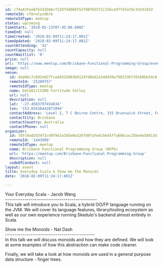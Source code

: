 ```yaml
---
id: c74a43fee8fb342bb6cf22874d9b8f52f88f65572c15bce97fd3af8c3424103d
remoteId: cfmrwlyxdbrb
remoteIdType: meetup
status: upcoming
timeStart: '2018-02-13T07:45:00.000Z'
timeEnd: null
timeCreated: '2018-02-09T11:24:17.001Z'
timeUpdated: '2018-02-09T11:24:17.001Z'
countAttending: '42'
countCapacity: null
countWaitlist: '0'
price: null
url: 'https://www.meetup.com/Brisbane-Functional-Programming-Group/events/244996226/'
image: null
venue:
  id: dad4bc7cb02e027fced4532083b0124fd8eb2a34dd58e7902336739168bb54c0
  remoteId: '25289757'
  remoteIdType: meetup
  name: Data61/CSIRO Fortitude Valley
  url: null
  description: null
  lat: '-27.4583797454834'
  lon: '153.03416442871094'
  contactAddress: 'Level 2, T C Beirne Centre, 315 Brunswick Street, Fortitude Valley 4006 QLD'
  contactCity: Brisbane
  contactCountry: Australia
  contactPhone: null
organizer:
  id: 78fc0ad2d34f3c49f9d1e105e0e326fd0fafedcb645ffa60bcac25be4e58913d
  remoteId: '1443989'
  remoteIdType: meetup
  name: Brisbane Functional Programming Group (BFPG)
  url: 'https://meetup.com/Brisbane-Functional-Programming-Group'
  description: null
  codeOfConduct: null
layout: event
title: Everyday Scala & Show me the Monoids
date: '2018-02-09T11:24:17.001Z'

---
```

<p>Your Everyday Scala - Jacob Wang<br/>-----------------------------------------------<br/>This talk will introduce you to Scala, a hybrid OO/FP language running on the JVM. We will cover its language features, library/tooling ecosystem as well as our own experience running Skedulo's backend almost entirely in Scala.</p> <p>Show me the Monoids - Nat Dash<br/>----------------------------------------------<br/>In this talk we will discuss monoids and how they are defined. We will look at some examples of how this abstraction can make code cleaner.</p> <p>Finally, we will take a look at how monoids are used in a general purpose data structure - finger trees.</p>
